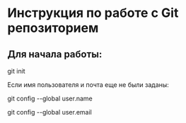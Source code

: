 # Инструкция по работе с Git репозиторием

## Для начала работы:
git init

Если имя пользователя и почта еще не были заданы:

git config --global user.name

git config --global user.email